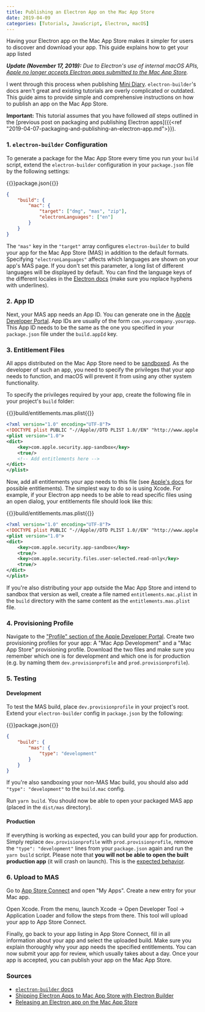 ```yaml
---
title: Publishing an Electron App on the Mac App Store
date: 2019-04-09
categories: [Tutorials, JavaScript, Electron, macOS]
---
```


Having your Electron app on the Mac App Store makes it simpler for users to discover and download your app. This guide explains how to get your app listed

<!--more-->

_**Update (November 17, 2019):** Due to Electron's use of internal macOS APIs, [Apple no longer accepts Electron apps submitted to the Mac App Store](https://9to5mac.com/2019/11/04/electron-app-rejections)._

I went through this process when publishing [Mini Diary](https://minidiary.app). `electron-builder`'s docs aren't great and existing tutorials are overly complicated or outdated. This guide aims to provide simple and comprehensive instructions on how to publish an app on the Mac App Store.

**Important:** This tutorial assumes that you have followed _all_ steps outlined in the [previous post on packaging and publishing Electron apps]({{<ref "2019-04-07-packaging-and-publishing-an-electron-app.md">}}).

### 1. `electron-builder` Configuration

To generate a package for the Mac App Store every time you run your `build` script, extend the `electron-builder` configuration in your `package.json` file by the following settings:

{{<file-name>}}package.json{{</file-name>}}

```json
{
	"build": {
		"mac": {
			"target": ["dmg", "mas", "zip"],
			"electronLanguages": ["en"]
		}
	}
}
```

The `"mas"` key in the `"target"` array configures `electron-builder` to build your app for the Mac App Store (MAS) in addition to the default formats. Specifying `"electronLanguages"` affects which languages are shown on your app's MAS page. If you don't set this parameter, a long list of different languages will be displayed by default. You can find the language keys of the different locales in the [Electron docs](https://electronjs.org/docs/api/locales) (make sure you replace hyphens with underlines).

### 2. App ID

Next, your MAS app needs an App ID. You can generate one in the [Apple Developer Portal](https://developer.apple.com/account/resources/identifiers/list). App IDs are usually of the form `com.yourcompany.yourapp`. This App ID needs to be the same as the one you specified in your `package.json` file under the `build.appId` key.

### 3. Entitlement Files

All apps distributed on the Mac App Store need to be [sandboxed](https://developer.apple.com/app-sandboxing). As the developer of such an app, you need to specify the privileges that your app needs to function, and macOS will prevent it from using any other system functionality.

To specify the privileges required by your app, create the following file in your project's `build` folder:

{{<file-name>}}build/entitlements.mas.plist{{</file-name>}}

```xml
<?xml version="1.0" encoding="UTF-8"?>
<!DOCTYPE plist PUBLIC "-//Apple//DTD PLIST 1.0//EN" "http://www.apple.com/DTDs/PropertyList-1.0.dtd">
<plist version="1.0">
<dict>
	<key>com.apple.security.app-sandbox</key>
	<true/>
	<!-- Add entitlements here -->
</dict>
</plist>
```

Now, add all entitlements your app needs to this file (see [Apple's docs](https://developer.apple.com/library/archive/documentation/Miscellaneous/Reference/EntitlementKeyReference/Chapters/AboutEntitlements.html) for possible entitlements). The simplest way to do so is using Xcode. For example, if your Electron app needs to be able to read specific files using an open dialog, your entitlements file should look like this:

{{<file-name>}}build/entitlements.mas.plist{{</file-name>}}

```xml
<?xml version="1.0" encoding="UTF-8"?>
<!DOCTYPE plist PUBLIC "-//Apple//DTD PLIST 1.0//EN" "http://www.apple.com/DTDs/PropertyList-1.0.dtd">
<plist version="1.0">
<dict>
	<key>com.apple.security.app-sandbox</key>
	<true/>
	<key>com.apple.security.files.user-selected.read-only</key>
	<true/>
</dict>
</plist>
```

If you're also distributing your app outside the Mac App Store and intend to sandbox that version as well, create a file named `entitlements.mac.plist` in the `build` directory with the same content as the `entitlements.mas.plist` file.

### 4. Provisioning Profile

Navigate to the ["Profile" section of the Apple Developer Portal](https://developer.apple.com/account/resources/profiles/list). Create two provisioning profiles for your app: A "Mac App Development" and a "Mac App Store" provisioning profile. Download the two files and make sure you remember which one is for development and which one is for production (e.g. by naming them `dev.provisionprofile` and `prod.provisionprofile`).

### 5. Testing

#### Development

To test the MAS build, place `dev.provisionprofile` in your project's root. Extend your `electron-builder` config in `package.json` by the following:

{{<file-name>}}package.json{{</file-name>}}

```json
{
	"build": {
		"mas": {
			"type": "development"
		}
	}
}
```

If you're also sandboxing your non-MAS Mac build, you should also add `"type": "development"` to the `build.mac` config.

Run `yarn build`. You should now be able to open your packaged MAS app (placed in the `dist/mas` directory).

#### Production

If everything is working as expected, you can build your app for production. Simply replace `dev.provisionprofile` with `prod.provisionprofile`, remove the `"type": "development"` lines from your `package.json` again and run the `yarn build` script. Please note that **you will not be able to open the built production app** (it will crash on launch). This is the [expected behavior](https://github.com/electron-userland/electron-builder/issues/1967#issuecomment-323569575).

### 6. Upload to MAS

Go to [App Store Connect](https://appstoreconnect.apple.com) and open "My Apps". Create a new entry for your Mac app.

Open Xcode. From the menu, launch Xcode → Open Developer Tool → Application Loader and follow the steps from there. This tool will upload your app to App Store Connect.

Finally, go back to your app listing in App Store Connect, fill in all information about your app and select the uploaded build. Make sure you explain thoroughly why your app needs the specified entitlements. You can now submit your app for review, which usually takes about a day. Once your app is accepted, you can publish your app on the Mac App Store.

### Sources

- [`electron-builder` docs](https://www.electron.build)
- [Shipping Electron Apps to Mac App Store with Electron Builder](https://medium.com/@jondot/shipping-electron-apps-to-mac-app-store-with-electron-builder-e960d46148ec)
- [Releasing an Electron app on the Mac App Store](https://medium.com/@flaqueEau/releasing-an-electron-app-on-the-mac-app-store-c32dfcd9c2bd)
